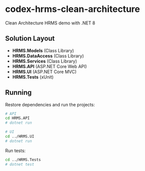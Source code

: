 # codex-hrms-clean-architecture

Clean Architecture HRMS demo with .NET 8

## Solution Layout
- **HRMS.Models** (Class Library)
- **HRMS.DataAccess** (Class Library)
- **HRMS.Services** (Class Library)
- **HRMS.API** (ASP.NET Core Web API)
- **HRMS.UI** (ASP.NET Core MVC)
- **HRMS.Tests** (xUnit)

## Running

Restore dependencies and run the projects:

```bash
# API
cd HRMS.API
# dotnet run

# UI
cd ../HRMS.UI
# dotnet run
```

Run tests:

```bash
cd ../HRMS.Tests
# dotnet test
```
